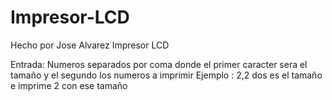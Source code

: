 # Impresor-LCD
Hecho por Jose Alvarez
Impresor LCD 

Entrada: Numeros separados por coma donde el primer caracter sera el tamaño y el segundo los numeros a imprimir
Ejemplo : 2,2 dos es el tamaño e imprime 2 con ese tamaño
